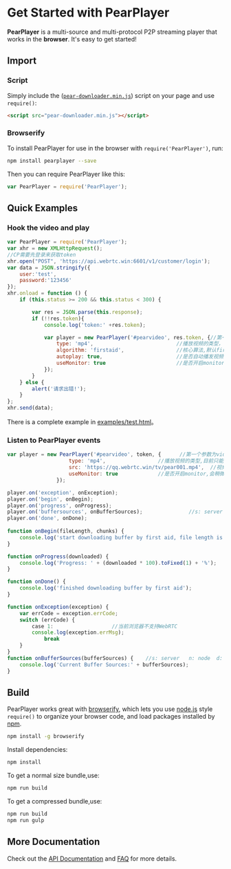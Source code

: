 # Get Started with PearPlayer

**PearPlayer** is a multi-source and multi-protocol P2P streaming player that works in the **browser**. It's easy
to get started!

## Import
### Script
Simply include the
([`pear-downloader.min.js`](dest/pear-downloader.min.js))
script on your page and use `require()`:
```html
<script src="pear-downloader.min.js"></script>
```

### Browserify
To install PearPlayer for use in the browser with `require('PearPlayer')`, run:
```bash
npm install pearplayer --save
```
Then you can require PearPlayer like this:
```js
var PearPlayer = require('PearPlayer');
```

## Quick Examples

### Hook the video and play

```js
var PearPlayer = require('PearPlayer');
var xhr = new XMLHttpRequest();
//CP需要先登录来获取token
xhr.open("POST", 'https://api.webrtc.win:6601/v1/customer/login');
var data = JSON.stringify({
    user:'test',
    password:'123456'
});
xhr.onload = function () {
    if (this.status >= 200 && this.status < 300) {

        var res = JSON.parse(this.response);
        if (!!res.token){
            console.log('token:' +res.token);

            var player = new PearPlayer('#pearvideo', res.token, {//第一个参数为video标签的id或class
                type: 'mp4',                           //播放视频的类型，目前只能是mp4
                algorithm: 'firstaid',                 //核心算法,默认firstaid
                autoplay: true,                        //是否自动播发视频，默认true
                useMonitor: true                       //是否开启monitor，会稍微影响性能，默认true
            });
        }
    } else {
        alert('请求出错!');
    }
};
xhr.send(data);
```

There is a complete example in [examples/test.html](examples/download.html)。

### Listen to PearPlayer events

```js
var player = new PearPlayer('#pearvideo', token, {      //第一个参数为video标签的id或class
                    type: 'mp4',                 //播放视频的类型,目前只能是mp4
                    src: 'https://qq.webrtc.win/tv/pear001.mp4',  //视频播放的src
                    useMonitor: true             //是否开启monitor,会稍微影响性能,默认false
                });

player.on('exception', onException);
player.on('begin', onBegin);
player.on('progress', onProgress);
player.on('buffersources', onBufferSources);               //s: server   n: node  d: data channel  b: browser
player.on('done', onDone);
                
function onBegin(fileLength, chunks) {
    console.log('start downloading buffer by first aid, file length is:' + fileLength + ' total chunks:' + chunks);
}

function onProgress(downloaded) {
    console.log('Progress: ' + (downloaded * 100).toFixed(1) + '%');
}

function onDone() {
    console.log('finished downloading buffer by first aid');
}

function onException(exception) {
    var errCode = exception.errCode;
    switch (errCode) {
        case 1:                   //当前浏览器不支持WebRTC
        console.log(exception.errMsg);
            break
    }
}
function onBufferSources(bufferSources) {    //s: server   n: node  d: data channel  b: browser
    console.log('Current Buffer Sources:' + bufferSources);
}
```

## Build

PearPlayer works great with [browserify](http://browserify.org/), which lets
you use [node.js](http://nodejs.org/) style `require()` to organize your browser
code, and load packages installed by [npm](https://npmjs.org/).

```bash
npm install -g browserify
```
Install dependencies:
```bash
npm install
```
To get a normal size bundle,use:
```bash
npm run build
```
To get a compressed bundle,use:
```bash
npm run build
npm run gulp
```

## More Documentation

Check out the [API Documentation](https://github.com/PearInc/PearPlayer.js/blob/master/docs/api.md)
and [FAQ](https://github.com/PearInc/PearPlayer.js/blob/master/docs/faq.md) for more details.
